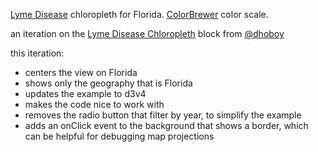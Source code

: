 [Lyme Disease](http://catalog.data.gov/dataset/lymedisease-9211-county) chloropleth for Florida. 
[ColorBrewer](http://colorbrewer2.org/) color scale.

an iteration on the [Lyme Disease Chloropleth](http://bl.ocks.org/dhoboy/8550256d9ffe6d42dc2101278ab41034) block from [@dhoboy](https://twitter.com/dhoboy)

this iteration:

- centers the view on Florida
- shows only the geography that is Florida
- updates the example to d3v4
- makes the code nice to work with
- removes the radio button that filter by year, to simplify the example
- adds an onClick event to the background that shows a border,
  which can be helpful for debugging map projections

